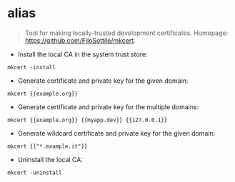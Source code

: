 # alias

> Tool for making locally-trusted development certificates.
> Homepage: <https://github.com/FiloSottile/mkcert>.

- Install the local CA in the system trust store:

`mkcert -install`

- Generate certificate and private key for the given domain:

`mkcert {{example.org}}`

- Generate certificate and private key for the multiple domains:

`mkcert {{example.org}} {{myapp.dev}} {{127.0.0.1}}`

- Generate wildcard certificate and private key for the given domain:

`mkcert {{"*.example.it"}}`

- Uninstall the local CA:

`mkcert -uninstall`
